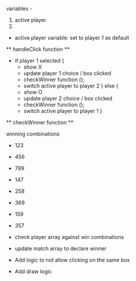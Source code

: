variables - 
1. active player
2. 

- active player variable: set to player 1 as default 

** handleClick function **

- if player 1 selected {
    - show X
    - update player 1 choice / box clicked
    - checkWinner function (); 
    - switch active player to player 2 
  } else {
    - show O
    - update player 2 choice / box clicked
    - checkWinner function ();
    - switch active player to player 1
  }
  
** checkWinner function **

winning combinations  
- 123
- 456
- 789
- 147
- 258
- 369
- 159
- 357

- check player array against win combinations
- update match array to declare winner 

- Add logic to not allow clicking on the same box
- Add draw logic 





